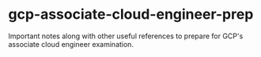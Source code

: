 # gcp-associate-cloud-engineer-prep
Important notes along with other useful references to prepare for GCP's associate cloud engineer examination.
